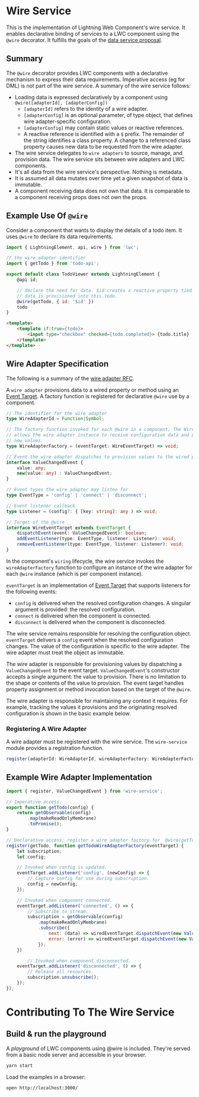 # Wire Service

This is the implementation of Lightning Web Component's wire service. It enables declarative binding of services to a LWC component using the `@wire` decorator. It fulfills the goals of the [data service proposal](/docs/proposals/data-service.md).

## Summary

The `@wire` decorator provides LWC components with a declarative mechanism to express their data requirements. Imperative access (eg for DML) is not part of the wire service. A summary of the wire service follows:

* Loading data is expressed declaratively by a component using `@wire([adapterId], [adapterConfig])`
  * `[adapterId]` refers to the identity of a wire adapter.
  * `[adapterConfig]` is an optional parameter, of type object, that defines wire adapter-specific configuration.
  * `[adapterConfig]` may contain static values or reactive references.
  * A reactive reference is identified with a `$` prefix. The remainder of the string identifies a class property. A change to a referenced class property causes new data to be requested from the wire adapter.
* The wire service delegates to `wire adapters` to source, manage, and provision data. The wire service sits between wire adapters and LWC components.
* It's all data from the wire service's perspective. Nothing is metadata.
* It is assumed all data mutates over time yet a given snapshot of data is immutable.
* A component receiving data does not own that data. It is comparable to a component receiving props does not own the props.

## Example Use Of `@wire`

Consider a component that wants to display the details of a todo item. It uses `@wire` to declare its data requirements.

```js
import { LightningElement, api, wire } from 'lwc';

// the wire adapter identifier
import { getTodo } from 'todo-api';

export default class TodoViewer extends LightningElement {
    @api id;

    // declare the need for data. $id creates a reactive property tied to this.id.
    // data is provisioned into this.todo.
    @wire(getTodo, { id: '$id' })
    todo
}
```

```html
<template>
    <template if:true={todo}>
        <input type="checkbox" checked={todo.completed}> {todo.title}
    </template>
</template>
```

## Wire Adapter Specification

The following is a summary of the [wire adapter RFC](/docs/proposals/0103-wire-adapters.md).

A `wire adapter` provisions data to a wired property or method using an [Event Target](https://developer.mozilla.org/en-US/docs/Web/API/EventTarget). A factory function is registered for declarative `@wire` use by a component.

```ts
// The identifier for the wire adapter
type WireAdapterId = Function|Symbol;

// The factory function invoked for each @wire in a component. The WireEventTarget
// allows the wire adapter instance to receive configuration data and provision
// new values.
type WireAdapterFactory = (eventTarget: WireEventTarget) => void;

// Event the wire adapter dispatches to provision values to the wired property or method
interface ValueChangedEvent {
    value: any;
    new(value: any) : ValueChangedEvent;
}

// Event types the wire adapter may listen for
type EventType = 'config' | 'connect' | 'disconnect';

// Event listener callback
type Listener = (config?: { [key: string]: any ) => void;

// Target of the @wire
interface WireEventTarget extends EventTarget {
    dispatchEvent(event: ValueChangedEvent): boolean;
    addEventListener(type: EventType, listener: Listener): void;
    removeEventListener(type: EventType, listener: Listener): void;
}
```

In the component's `wiring` lifecycle, the wire service invokes the `wireAdapterFactory` function to configure an instance of the wire adapter for each `@wire` instance (which is per component instance).

`eventTarget` is an implementation of [Event Target](https://developer.mozilla.org/en-US/docs/Web/API/EventTarget) that supports listeners for the following events:
- `config` is delivered when the resolved configuration changes. A singular argument is provided: the resolved configuration.
- `connect` is delivered when the component is connected.
- `disconnect` is delivered when the component is disconnected.

The wire service remains responsible for resolving the configuration object. `eventTarget` delivers a `config` event when the resolved configuration changes. The value of the configuration is specific to the wire adapter. The wire adapter must treat the object as immutable.

The wire adapter is responsible for provisioning values by dispatching a `ValueChangedEvent` to the event target. `ValueChangedEvent`'s constructor accepts a single argument: the value to provision. There is no limitation to the shape or contents of the value to provision. The event target handles property assignment or method invocation based on the target of the `@wire`.

The wire adapter is responsible for maintaining any context it requires. For example, tracking the values it provisions and the originating resolved configuration is shown in the basic example below.

### Registering A Wire Adapter

A wire adapter must be registered with the wire service. The `wire-service` module provides a registration function.



```ts
register(adapterId: WireAdapterId, wireAdapterFactory: WireAdapterFactory);
```

## Example Wire Adapter Implementation

```js
import { register, ValueChangedEvent } from 'wire-service';

// Imperative access.
export function getTodo(config) {
    return getObservable(config)
        .map(makeReadOnlyMembrane)
        .toPromise();
}

// Declarative access: register a wire adapter factory for  @wire(getTodo).
register(getTodo, function getTodoWireAdapterFactory(eventTarget) {
    let subscription;
    let config;

    // Invoked when config is updated.
    eventTarget.addListener('config', (newConfig) => {
        // Capture config for use during subscription.
        config = newConfig;
    });

    // Invoked when component connected.
    eventTarget.addListener('connected', () => {
        // Subscribe to stream.
        subscription = getObservable(config)
            .map(makeReadOnlyMembrane)
            .subscribe({
                next: (data) => wiredEventTarget.dispatchEvent(new ValueChangedEvent({ data, error: undefined })),
                error: (error) => wiredEventTarget.dispatchEvent(new ValueChangedEvent({ data: undefined, error }))
            });
    })

        // Invoked when component disconnected.
    eventTarget.addListener('disconnected', () => {
        // Release all resources.
        subscription.unsubscribe();
    });
});
```

# Contributing To The Wire Service

## Build & run the playground

A _playground_ of LWC components using @wire is included. They're served from a basic node server and accessible in your browser.

```bash
yarn start
```

Load the examples in a browser:

```bash
open http://localhost:3000/
```
